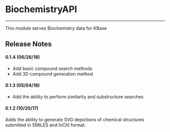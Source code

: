 
# BiochemistryAPI
---

This module serves Biochemistry data for KBase

## Release Notes
#### 0.1.4 (06/26/18)
- Add basic compound search methods
- Add 3D compound generation method

#### 0.1.3 (05/04/18)
- Add the ability to perform similarity and substructure searches

#### 0.1.2 (10/20/17)
Adds the ability to generate SVG depictions of chemical structures submitted in
SMILES and InChI format.